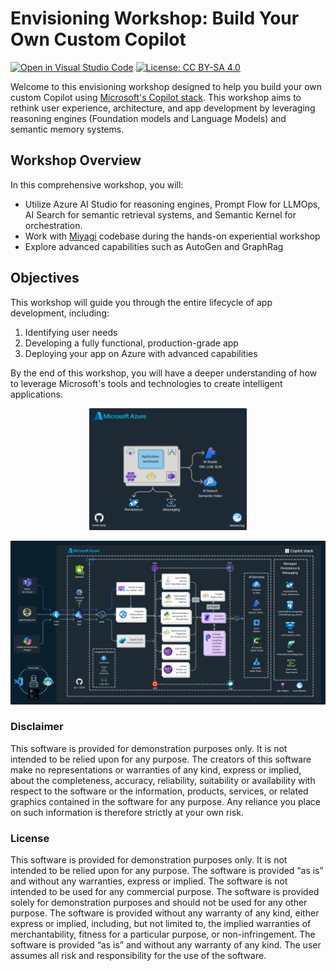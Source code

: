# Envisioning Workshop: Build Your Own Custom Copilot

[![Open in Visual Studio Code](https://img.shields.io/static/v1?logo=visualstudiocode&label=&message=Open%20in%20VS%20Code&labelColor=2c2c32&color=007acc&logoColor=007acc)](https://github.dev/Azure/intelligent-app-workshop)
[![License: CC BY-SA 4.0](https://img.shields.io/badge/License-CC%20BY--SA-222.svg)](https://creativecommons.org/licenses/by-sa/4.0/)

Welcome to this envisioning workshop designed to help you build your own custom Copilot using [Microsoft's Copilot stack](https://developer.microsoft.com/en-us/copilot). This workshop aims to rethink user experience, architecture, and app development by leveraging reasoning engines (Foundation models and Language Models) and semantic memory systems.

## Workshop Overview

In this comprehensive workshop, you will:

- Utilize Azure AI Studio for reasoning engines, Prompt Flow for LLMOps, AI Search for semantic retrieval systems, and Semantic Kernel for orchestration.
- Work with [Miyagi](https://github.com/Azure-Samples/miyagi) codebase during the hands-on experiential workshop
- Explore advanced capabilities such as AutoGen and GraphRag

## Objectives

This workshop will guide you through the entire lifecycle of app development, including:

1. Identifying user needs
2. Developing a fully functional, production-grade app
3. Deploying your app on Azure with advanced capabilities

By the end of this workshop, you will have a deeper understanding of how to leverage Microsoft's tools and technologies to create intelligent applications.


<p align="center"><img src="docs/assets/images/basic-arch.png" width=50% /></p>

![wip-azure](docs/assets/images/wip-azure.png)



### Disclaimer

This software is provided for demonstration purposes only. It is not intended to be relied upon for any purpose. The creators of this software make no representations or warranties of any kind, express or implied, about the completeness, accuracy, reliability, suitability or availability with respect to the software or the information, products, services, or related graphics contained in the software for any purpose. Any reliance you place on such information is therefore strictly at your own risk.

### License

This software is provided for demonstration purposes only. It is not intended to be relied upon for any purpose. The software is provided “as is” and without any warranties, express or implied. The software is not intended to be used for any commercial purpose. The software is provided solely for demonstration purposes and should not be used for any other purpose. The software is provided without any warranty of any kind, either express or implied, including, but not limited to, the implied warranties of merchantability, fitness for a particular purpose, or non-infringement. The software is provided “as is” and without any warranty of any kind. The user assumes all risk and responsibility for the use of the software.